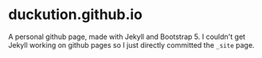 # duckution.github.io
A personal github page, made with Jekyll and Bootstrap 5. I couldn't get Jekyll working on github pages so I just directly committed the `_site` page.
